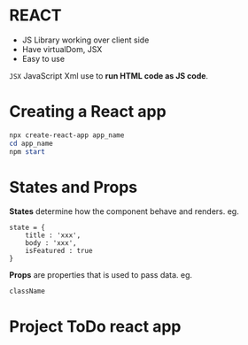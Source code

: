 # REACT 

- JS Library working over client side
- Have virtualDom, JSX
- Easy to use 

`JSX` JavaScript Xml use to **run HTML code as JS code**.

# Creating a React app

```powershell
npx create-react-app app_name
cd app_name
npm start
```

# States and Props

**States** determine how the component behave and renders. 
eg. 
```JS
state = {
    title : 'xxx',
    body : 'xxx',
    isFeatured : true
}
```

**Props** are properties that is used to pass data. 
eg. 
```
className
```

# Project ToDo react app
